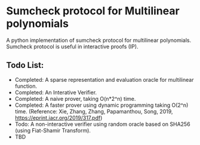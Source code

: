 # Sumcheck protocol for Multilinear polynomials
A python implementation of sumcheck protocol for multilinear polynomials. Sumcheck protocol is useful in interactive proofs (IP). 

## Todo List: 
- Completed: A sparse representation and evaluation oracle for multilinear function. 
- Completed: An Interative Verifier. 
- Completed: A naive prover, taking O(n*2^n) time. 
- Completed: A faster prover using dynamic programming taking O(2^n) time. (Reference: Xie, Zhang, Zhang, Papamanthou, Song, 2019, https://eprint.iacr.org/2019/317.pdf)
- Todo: A non-interactive verifier using random oracle based on SHA256 (using Fiat-Shamir Transform). 
- TBD
